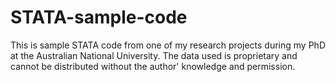 # STATA-sample-code
This is sample STATA code from one of my research projects during my PhD at the Australian National University. 
The data used is proprietary and cannot be distributed without the author' knowledge and permission.
